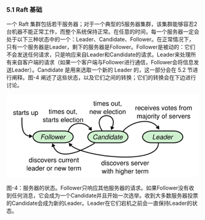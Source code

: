 ### 5.1 Raft 基础

一个 Raft 集群包括若干服务器；对于一个典型的5服务器集群，该集群能够容忍2台机器不能正常工作，而整个系统保持正常。在任意的时间，每一个服务器一定会处于以下三种状态中的一个：Leader、Candidate、Follower。在正常情况下，只有一个服务器是Leader，剩下的服务器是Follower。Follower是被动的：它们不会发送任何请求，只是响应来自Leader和Candidate的请求。Leader来处理所有来自客户端的请求（如果一个客户端与Follower进行通信，Follower会将信息发送Leader）。Candidate 是用来选取一个新的 Leader 的，这一部分会在 5.2 节进行阐释。图-4 阐述了这些状态，以及它们之间的转换；它们的转换会在下边进行讨论。

![](/assets/Figure-4-Server-states.png)

图-4：服务器的状态。Follower只响应其他服务器的请求。如果Follower没有收到任何消息，它会成为一个Candidate并且开始一次选举。收到大多数服务器投票的Candidate会成为新的Leader。Leader在它们宕机之前会一直保持Leader的状态。

